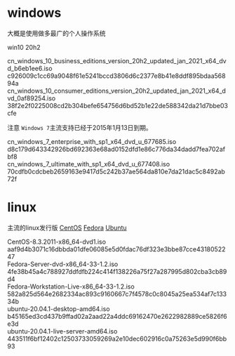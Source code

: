 
# windows

大概是使用做多最广的个人操作系统

win10 20h2

cn_windows_10_business_editions_version_20h2_updated_jan_2021_x64_dvd_b6eb1ee6.iso     c926009c1cc69a9048f61e5241bccd3806d6c2377e8b41e8ddf895bdaa56894a     
cn_windows_10_consumer_editions_version_20h2_updated_jan_2021_x64_dvd_0af89254.iso     38f2e2f0225008cd2b304befe654756d6bd52b1e22de588342da21d7bbe03cfe     



注意 `Windows 7`主流支持已经于2015年1月13日到期。

cn_windows_7_enterprise_with_sp1_x64_dvd_u_677685.iso                                  d8c179d643342926bd692363e68ad0152dfd1e86c776da34dadd7fea702afbf8     
cn_windows_7_ultimate_with_sp1_x64_dvd_u_677408.iso                                    70cdfb0cdcbeb2659163e9417d5c242b37ae564da810e7da21dac5c8492ab72f     


# linux
主流的linux发行版
[CentOS](https://www.centos.org/)
[Fedora](https://getfedora.org/)
[Ubuntu](https://ubuntu.com/)



CentOS-8.3.2011-x86_64-dvd1.iso              aaf9d4b3071c16dbbda01dfe06085e5d0fdac76df323e3bbe87cce4318052247     
Fedora-Server-dvd-x86_64-33-1.2.iso          4fe38b45a4c788927ddfdfb224c414f138226a75f27a287995d802cba3cb89d4     
Fedora-Workstation-Live-x86_64-33-1.2.iso    582a825d564e2682334ac893c9160667c7f4578c0c8045a25ea534af7c13334b     
ubuntu-20.04.1-desktop-amd64.iso             b45165ed3cd437b9ffad02a2aad22a4ddc69162470e2622982889ce5826f6e3d     
ubuntu-20.04.1-live-server-amd64.iso         443511f6bf12402c12503733059269a2e10dec602916c0a75263e5d990f6bb93     




